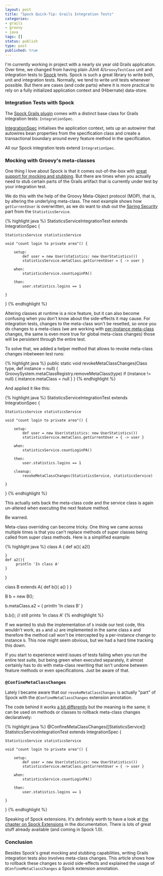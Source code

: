 ```yaml
---
layout: post
title: "Spock Quick-Tip: Grails Integration Tests"
categories:
- grails
- groovy
- java
tags: []
status: publish
type: post
published: true
---
```

I'm currently working in project with a nearly six year old Grails application. Over time, we changed from having plain JUnit 4/`GroovyTestCase` unit and integration tests to [Spock](https://github.com/spockframework) tests. Spock is such a great library to write both, unit and integration tests. Normally, we tend to write unit tests whenever possible. But there are cases (and code parts) where it is more practical to rely on a fully initialized application context and (Hibernate) data-store.

### Integration Tests with Spock

The [Spock Grails plugin](http://grails.org/plugin/spock) comes with a distinct base class for Grails integration tests: `IntegrationSpec`. 

[IntegrationSpec](https://github.com/grails/grails-core/blob/master/grails-test/src/main/groovy/grails/test/spock/IntegrationSpec.groovy) initialises the application context, sets up an autowirer that autowires bean properties from the specification class and create a transactional boundary around every feature method in the specification.

All our Spock integration tests extend `IntegrationSpec`. 

### Mocking with Groovy's meta-classes

One thing I love about Spock is that it comes out-of-the-box with [great support for mocking and stubbing](http://blog.andresteingress.com/2013/10/29/spock-mocking-and-stubbing). But there are times when you actually need to stub certain parts of the Grails artifact that is currently under test by your integration test.

We do this with the help of the Groovy Meta-Object protocol (MOP), that is, by altering the underlying meta-class. The next example shows how `getCurrentUser` is overwritten, as we do want to stub out the [Spring Security](http://grails.org/plugin/spring-security-core) part from the `StatisticsService`.

{% highlight java %}
StatisticsServiceIntegrationTest extends IntegrationSpec {
    
    StatisticsService statisticsService

    void "count login to private area"() {

        setup:
            def user = new User(statistics: new UserStatistics())
            statisticsService.metaClass.getCurrentUser = { -> user }

        when:
            statisticsService.countLoginPA()

        then:
            user.statistics.logins == 1

    }    
}
{% endhighlight %}

Altering classes at runtime is a nice feature, but it can also become confusing when you don't know about the side-effects it may cause. For integration tests, changes to the meta-class won't be resetted, so once you do changes to a meta-class (we are working with [per-instance meta-class](http://groovy.codehaus.org/Per-Instance+MetaClass) changes, the same is even more true for global meta-class changes) those will be persistent through the entire test.

To solve that, we added a helper method that allows to revoke meta-class changes inbetween test runs:

{% highlight java %}
public static void revokeMetaClassChanges(Class type, def instance = null)  {
    GroovySystem.metaClassRegistry.removeMetaClass(type)
    if (instance != null)  {
        instance.metaClass = null
    }
}
{% endhighlight %}

And applied it like this:

{% highlight java %}
StatisticsServiceIntegrationTest extends IntegrationSpec {
    
    StatisticsService statisticsService

    void "count login to private area"() {

        setup:
            def user = new User(statistics: new UserStatistics())
            statisticsService.metaClass.getCurrentUser = { -> user }

        when:
            statisticsService.countLoginPA()

        then:
            user.statistics.logins == 1

        cleanup:
            revokeMetaClassChanges(StatisticsService, statisticsService)

    }    
}
{% endhighlight %}

This actually sets back the meta-class code and the service class is again un-altered when executing the next feature method. 

Be warned. 

Meta-class overriding can become tricky. One thing we came across multiple times is that you can't replace methods of super classes being called from super class methods. Here is a simplified example:

{% highlight java %}
class A {
    def a(){
       a2()

    }
    def a2(){   
         println 'In class A'
    }
}

class B extends A{
    def b(){
        a()
    }
}

B b = new B();

b.metaClass.a2 = {
    println 'In class B'
}

b.b(); // still prints 'In class A'
{% endhighlight %}

If we wanted to stub the implementation of `b` inside our test code, this wouldn't work, as `a` and `a2` are implemented in the same class `A` and therefore the method call won't be intercepted by a per-instance change to instance `b`. This now might seem obvious, but we had a hard time tracking this down.

If you start to experience weird issues of tests failing when you run the entire test suite, but being green when executed separately, it almost certainly has to do with meta-class rewriting that isn't undone between feature methods or even specifications. Just be aware of that. 

### `@ConfineMetaClassChanges`

Lately I became aware that our `revokeMetaClassChanges` is actually "part" of Spock with the `@ConfineMetaClassChanges` extension annotation. 

The code behind it works [a bit differently](https://github.com/spockframework/spock/blob/391f3d8c5c557ce0de1e024676fb70ef71cc0d3f/spock-core/src/main/java/org/spockframework/runtime/extension/builtin/ConfineMetaClassChangesInterceptor.java) but the meaning is the same; it can be used on methods or classes to rollback meta-class changes declaratively:

{% highlight java %}
@ConfineMetaClassChanges([StatisticsService])
StatisticsServiceIntegrationTest extends IntegrationSpec {
    
    StatisticsService statisticsService

    void "count login to private area"() {

        setup:
            def user = new User(statistics: new UserStatistics())
            statisticsService.metaClass.getCurrentUser = { -> user }

        when:
            statisticsService.countLoginPA()

        then:
            user.statistics.logins == 1

    }    
}
{% endhighlight %}

Speaking of Spock extensions. It's definitely worth to have a look at [the chapter on Spock Extensions](http://spock-framework.readthedocs.org/en/latest/extensions.html) in the documentation. There is lots of great stuff already available (and coming in Spock 1.0).

### Conclusion

Besides Spock's great mocking and stubbing capabilities, writing Grails integration tests also involves meta-class changes. This article shows how to rollback these changes to avoid side-effects and explained the usage of `@ConfineMetaClassChanges` a Spock extension annotation.


